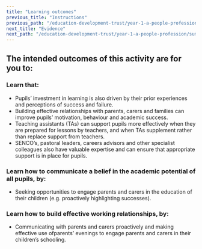 ```yaml
---
title: "Learning outcomes"
previous_title: "Instructions"
previous_path: "/education-development-trust/year-1-a-people-profession/summer-week-1-ect-instructions"
next_title: "Evidence"
next_path: "/education-development-trust/year-1-a-people-profession/summer-week-1-ect-evidence"
---
```


## The intended outcomes of this activity are for you to:

### Learn that:

- Pupils’ investment in learning is also driven by their prior experiences and perceptions of success and failure.
- Building effective relationships with parents, carers and families can improve pupils’ motivation, behaviour and academic success.
- Teaching assistants (TAs) can support pupils more effectively when they are prepared for lessons by teachers, and when TAs supplement rather than replace support from teachers.
- SENCO’s, pastoral leaders, careers advisors and other specialist colleagues also have valuable expertise and can ensure that appropriate support is in place for pupils.

### Learn how to communicate a belief in the academic potential of all pupils, by:

- Seeking opportunities to engage parents and carers in the education of their children (e.g. proactively highlighting successes).

### Learn how to build effective working relationships, by:

- Communicating with parents and carers proactively and making effective use ofparents’ evenings to engage parents and carers in their children’s schooling.
